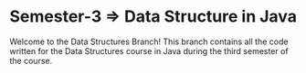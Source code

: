 # Semester-3 => Data Structure in Java
Welcome to the Data Structures Branch!
This branch contains all the code written for the Data Structures course in Java during the third semester of the course.
